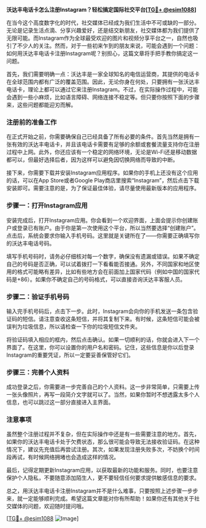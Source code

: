 **沃达丰电话卡怎么注册Instagram？轻松搞定国际社交平台[[TG💪+ @esim1088](https://t.me/s/esim1088)]**

在当今这个高度数字化的时代，社交媒体已经成为我们生活中不可或缺的一部分。无论是记录生活点滴、分享兴趣爱好，还是结交新朋友，社交媒体都为我们提供了无限可能。而Instagram作为全球最受欢迎的图片和视频分享平台之一，自然也吸引了不少人的关注。然而，对于一些初来乍到的朋友来说，可能会遇到一个问题：如何用沃达丰电话卡注册Instagram呢？别担心，这篇文章将手把手教你搞定这一问题。

首先，我们需要明确一点：沃达丰是一家全球知名的电信运营商，其提供的电话卡在全球范围内都有广泛的覆盖范围。因此，无论你身在何处，只要拥有一张沃达丰电话卡，理论上都可以通过它来注册Instagram。不过，在实际操作过程中，可能会遇到一些小麻烦，比如语言障碍、网络连接不稳定等。但只要你按照下面的步骤来，这些问题都能迎刃而解。

### 注册前的准备工作

在正式开始之前，你需要确保自己已经具备了所有必要的条件。首先当然是拥有一张有效的沃达丰电话卡，并且该电话卡需要有足够的余额或套餐流量支持你在注册过程中上网。此外，你还应该有一个稳定的网络环境，无论是Wi-Fi还是移动数据都可以，但最好选择后者，因为这样可以避免因切换网络而导致的中断。

接下来，你需要下载并安装Instagram应用程序。如果你的手机上还没有这个应用的话，可以在App Store或者Google Play商店里搜索“Instagram”，然后点击下载安装即可。需要注意的是，为了保证最佳体验，请尽量使用最新版本的应用程序。

### 步骤一：打开Instagram应用

安装完成后，打开Instagram应用。你会看到一个欢迎界面，上面会提示你创建账户或登录已有账户。由于你是第一次使用这个平台，所以当然要选择“创建账户”。点击后，系统会要求你输入手机号码。这里就是关键所在了——你需要正确填写你的沃达丰电话号码。

填写手机号码时，请务必仔细核对每一个数字，确保没有遗漏或错误。如果不确定自己的号码是否正确，可以试着拨打一下看看能否接通。另外，不同国家和地区使用的格式可能略有差异，比如有些地方会在前面加上国家代码（例如中国的国家代码是+86）。如果你不确定自己的号码格式，可以直接咨询沃达丰客服人员。

### 步骤二：验证手机号码

输入完手机号码后，点击下一步。此时，Instagram会向你的手机发送一条包含验证码的短信。请注意查收这条短信，并将其复制下来。有时候，这条短信可能会被误判为垃圾信息，所以请检查一下你的垃圾短信文件夹。

将验证码填入相应的框内，然后点击确认。如果一切顺利的话，你就会进入下一个界面了。在这里，你可以设置你的用户名和密码。记住，这些信息是你以后登录Instagram的重要凭证，所以一定要妥善保管好它们。

### 步骤三：完善个人资料

成功登录之后，你需要进一步完善自己的个人资料。这一步非常简单，只需要上传一张头像照片，再写一段简介文字就可以了。当然，如果你暂时不想透露太多个人信息，也可以跳过这一部分直接进入主界面。

### 注意事项

虽然整个注册过程并不复杂，但在实际操作中还是有一些需要注意的地方。首先，如果你的沃达丰电话卡处于欠费状态，那么很可能会导致无法接收验证码。在这种情况下，建议先充值后再尝试注册。其次，如果发现注册失败多次，不妨换个时间段再试，有时候网络拥堵也会造成这样的情况。

最后，记得定期更新Instagram应用，以获取最新的功能和服务。同时，也要注意保护个人隐私，不要随意添加陌生人，更不要轻信任何要求提供敏感信息的要求。

总之，用沃达丰电话卡注册Instagram并不是什么难事，只要按照上述步骤一步步来，就一定能够顺利完成。希望这篇文章能对你有所帮助！如果你还有其他关于社交媒体的问题，欢迎随时提问哦。

[[TG💪+ @esim1088](https://t.me/s/esim1088) ![Image](https://i.postimg.cc/4NQfJmqS/Snipaste-2025-05-13-00-14-12.png)]
